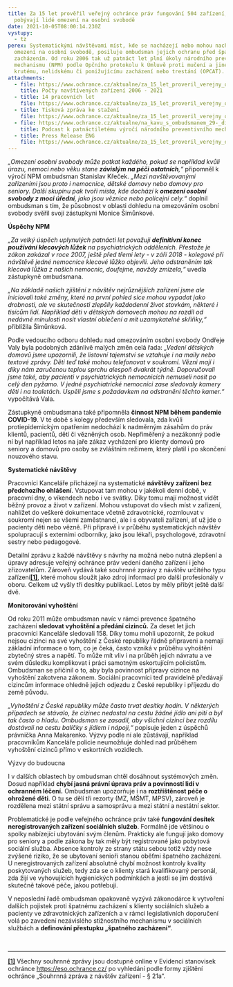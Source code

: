```yaml
---
title: Za 15 let prověřil veřejný ochránce práv fungování 504 zařízení, v nichž
  pobývají lidé omezení na osobní svobodě
date: 2021-10-05T08:00:14.230Z
vystupy:
  - tz
perex: Systematickými návštěvami míst, kde se nacházejí nebo mohou nacházet lidé
  omezení na osobní svobodě, posiluje ombudsman jejich ochranu před špatným
  zacházením. Od roku 2006 tak už patnáct let plní úkoly národního preventivního
  mechanismu (NPM) podle Opčního protokolu k Úmluvě proti mučení a jinému
  krutému, nelidskému či ponižujícímu zacházení nebo trestání (OPCAT).
attachments:
  - file: https://www.ochrance.cz/aktualne/za_15_let_proveril_verejny_ochrance_prav_fungovani_504_zarizeni_v_nichz_pobyvaji_lide_omezeni_na_osobni_svobode/01_graf_-_pocty_navstivenych_zarizeni.png
    title: Počty navštívených zařízení 2006 - 2021
  - title: 14 pracovních let
    file: https://www.ochrance.cz/aktualne/za_15_let_proveril_verejny_ochrance_prav_fungovani_504_zarizeni_v_nichz_pobyvaji_lide_omezeni_na_osobni_svobode/05_graf_-_14_pracovnich_let.png
  - title: Tisková zpráva ke stažení
    file: https://www.ochrance.cz/aktualne/za_15_let_proveril_verejny_ochrance_prav_fungovani_504_zarizeni_v_nichz_pobyvaji_lide_omezeni_na_osobni_svobode/tz_15_let_npm.pdf
  - file: https://www.ochrance.cz/aktualne/na_kavu_s_ombudsmanem_29-_dil_uz_15_let_chranime_lidska_prava_v_zarizenich/
    title: Podcast k patnáctiletému výročí národního preventivního mechanismu
  - title: Press Release ENG
    file: https://www.ochrance.cz/aktualne/za_15_let_proveril_verejny_ochrance_prav_fungovani_504_zarizeni_v_nichz_pobyvaji_lide_omezeni_na_osobni_svobode/press_release_-_15_years_of_npm.pdf
---
```

<p><em>&bdquo;Omezení osobní svobody může potkat každého, pokud se například kvůli úrazu, nemoci nebo věku stane <strong>závislým na péči ostatních</strong>,&ldquo;</em> připomněl k výročí NPM ombudsman Stanislav Křeček. <em>&bdquo;Mezi navštěvovanými zařízeními jsou proto i nemocnice, dětské domovy nebo domovy pro seniory. Další skupinu pak tvoří místa, kde dochází k <strong>omezení osobní svobody z moci úřední</strong>, jako jsou věznice nebo policejní cely.&ldquo;</em> doplnil ombudsman s tím, že působnost v oblasti dohledu na omezováním osobní svobody svěřil svojí zástupkyni Monice Šimůnkové.</p>

<p><strong>Úspěchy NPM</strong></p>

<p><em>&bdquo;Za velký úspěch uplynulých patnácti let považuji <strong>definitivní konec používání klecových lůžek</strong> na psychiatrických odděleních. Přestože je zákon zakázal v roce 2007, ještě před třemi lety - v září 2018 - kolegové při návštěvě jedné nemocnice klecové lůžko objevili. Jeho odstraněním tak klecová lůžka z našich nemocnic, doufejme, navždy zmizela,&ldquo;</em> uvedla zástupkyně ombudsmana.</p>

<p><em>&bdquo;Na základě našich zjištění z návštěv nejrůznějších zařízení jsme ale iniciovali také změny, které na první pohled sice mohou vypadat jako drobnosti, ale ve skutečnosti zlepšily každodenní život stovkám, některé i tisícům lidí. Například děti v dětských domovech mohou na rozdíl od nedávné minulosti nosit vlastní oblečení a mít uzamykatelné skříňky,&ldquo;</em> přiblížila Šimůnková.</p>

<p>Podle vedoucího odboru dohledu nad omezováním osobní svobody Ondřeje Valy byla podobných zdánlivě malých změn celá řada: <em>&bdquo;Vedení dětských domovů jsme upozornili, že listovní tajemství se vztahuje i na maily nebo textové zprávy. Děti teď také mohou telefonovat v soukromí. Vězni mají i díky nám zaručenou teplou sprchu alespoň dvakrát týdně. Doporučovali jsme také, aby pacienti v psychiatrických nemocnicích nemuseli nosit po celý den pyžamo. V jedné psychiatrické nemocnici zase sledovaly kamery děti i na toaletách. Uspěli jsme s požadavkem na odstranění těchto kamer.&ldquo; </em>vypočítává Vala.</p>

<p>Zástupkyně ombudsmana také připomněla <strong>činnost NPM během pandemie COVID-19</strong>. V té době s kolegy především sledovala, zda kvůli protiepidemickým opatřením nedochází k nadměrným zásahům do práv klientů, pacientů, dětí či vězněných osob. Nepřiměřený a nezákonný podle ní byl například letos na jaře zákaz vycházení pro klienty domovů pro seniory a domovů pro osoby se zvláštním režimem, který platil i po skončení nouzového stavu.</p>

<p><strong>Systematické návštěvy</strong></p>

<p>Pracovníci Kanceláře přicházejí na systematické <strong>návštěvy zařízení</strong> <strong>bez předchozího ohlášení</strong>. Vstupovat tam mohou v jakékoli denní době, v pracovní dny, o víkendech nebo i ve svátky. Díky tomu mají možnost vidět běžný provoz a život v zařízení. Mohou vstupovat do všech míst v zařízení, nahlížet do veškeré dokumentace včetně zdravotnické, rozmlouvat v soukromí nejen se všemi zaměstnanci, ale i s obyvateli zařízení, ať už jde o pacienty děti nebo vězně. Při přípravě i v průběhu systematických návštěv spolupracují s externími odborníky, jako jsou lékaři, psychologové, zdravotní sestry nebo pedagogové.</p>

<p>Detailní zprávu z každé návštěvy s návrhy na možná nebo nutná zlepšení a úpravy adresuje veřejný ochránce práv vedení daného zařízení i jeho zřizovatelům. Zároveň vydává také souhrnné zprávy z návštěv určitého typu zařízení<a href="#_ftn1"><strong><strong>[1]</strong></strong></a>, které mohou sloužit jako zdroj informací pro další profesionály v oboru. Celkem už vyšly tři desítky publikací. Letos by měly přibýt ještě další dvě.</p>

<p><strong>Monitorování vyhoštění</strong></p>

<p>Od roku 2011 může ombudsman navíc v rámci prevence špatného zacházení <strong>sledovat vyhoštění a předání cizinců.</strong> Za deset let jich pracovníci Kanceláře sledovali 158. Díky tomu mohli upozornit, že pokud nejsou cizinci na své vyhoštění z České republiky řádně připraveni a nemají základní informace o tom, co je čeká, často vzniká v průběhu vyhoštění zbytečný stres a napětí. To může mít vliv i na průběh jejich návratu a ve svém důsledku komplikovat i práci samotným eskortujícím policistům. Ombudsman se přičinil o to, aby byla povinnost přípravy cizince na vyhoštění zakotvena zákonem. Sociální pracovníci teď pravidelně předávají cizincům informace ohledně jejich odjezdu z České republiky i příjezdu do země původu.</p>

<p><em>&bdquo;Vyhoštění z České republiky může často trvat desítky hodin. V některých případech se stávalo, že cizinec nedostal na cestu žádné jídlo ani pití a byl tak často o hladu. Ombudsman se zasadil, aby všichni cizinci bez rozdílu dostávali na cestu balíčky s jídlem i nápoji,&ldquo;</em> popisuje jeden z úspěchů právnička Anna Makarenko. Výzvy podle ní ale zůstávají, například pracovníkům Kanceláře policie neumožňuje dohled nad průběhem vyhoštění cizinců přímo v eskortních vozidlech.</p>

<p>Výzvy do budoucna</p>

<p>I v dalších oblastech by ombudsman chtěl dosáhnout systémových změn. Dosud například <strong>chybí jasná právní úprava práv a povinností lidí v ochranném léčení.</strong> Ombudsman upozorňuje i na <strong>roztříštěnost péče o ohrožené děti</strong>. O tu se dělí tři rezorty (MZ, MŠMT, MPSV), zároveň je rozdělena mezi státní správu a samosprávu a mezi státní a nestátní sektor.</p>

<p>Problematické je podle veřejného ochránce práv také <strong>fungování desítek neregistrovaných zařízení sociálních služeb</strong>. Formálně jde většinou o spolky nabízející ubytování svým členům. Prakticky ale fungují jako domovy pro seniory a podle zákona by tak měly být registrované jako pobytová sociální služba. Absence kontroly ze strany státu sebou totiž vždy nese zvýšené riziko, že se ubytovaní senioři stanou oběťmi špatného zacházení. U neregistrovaných zařízení absolutně chybí možnost kontroly kvality poskytovaných služeb, tedy zda se o klienty stará kvalifikovaný personál, zda žijí ve vyhovujících hygienických podmínkách a jestli se jim dostává skutečně takové péče, jakou potřebují.</p>

<p>V neposlední řadě ombudsman opakovaně vyzývá zákonodárce k vytvoření dalších pojistek proti špatnému zacházení s klienty sociálních služeb a pacienty ve zdravotnických zařízeních a v rámci legislativních doporučení volá po zavedení nezávislého stížnostního mechanismu v sociálních službách a <strong>definování přestupku &bdquo;špatného zacházení&ldquo;</strong>.</p>

<p>&nbsp;</p>

<hr />
<p><a href="#_ftnref1"><strong><strong>[1]</strong></strong></a> Všechny souhrnné zprávy jsou dostupné online v&nbsp;Evidenci stanovisek ochránce <a href="https://eso.ochrance.cz/">https://eso.ochrance.cz/</a> po vyhledání podle formy zjištění ochránce &bdquo;Souhrnná zpráva z návštěv zařízení - &sect; 21a&ldquo;.</p>
